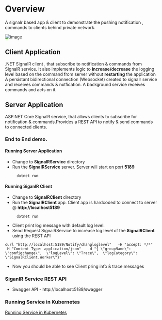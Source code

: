 # Overview
A signalr based app & client to demonstrate the pushing notification , commands to clients behind private network.


![image](https://user-images.githubusercontent.com/8907962/236670654-46cb60f2-fd2b-4259-ad2c-7d8f530f78e0.png)


## Client Application
.NET SignalR client , that subscribe to notification & commands from SignalR service. It also implements logic to **increase/decrease** the logging level based on the command from server without **restarting** the application
A persistant bidirectional connection (Websocket) created to signalr service and receives commands & notfication. A background service receives commands and acts on it.
## Server Application
ASP.NET Core SignalR service, that allows clients to subscribe for notification & commands.Provides a REST API to notify & send commands to connected clients.
### End to End demo.
#### Running Server Application
- Change to **SignalRService** directory
- Run the **SignalRService** server. Server will start on port **5189**
  ```shell
    dotnet run 
  ```
#### Running SiganlR Client
- Change to **SignalRClient** directory
- Run the **SignalRClient** app. Client app is hardcoded to connect to server @ **http://localhost5189**
  ```shell 
    dotnet run 
  ```
- Client print log message with default log level.
- Send Request SignalRService to increase log level of the **SignalRClient** using the REST API
 ```shell
 curl "http://localhost:5189/Notify/changloglevel"   -H "accept: */*"   -H "Content-Type: application/json"   -d "{ \"groupName\": \"configchange\",  \"logLevel\": \"Trace\",  \"logCategory\": \"SignalRClient.Worker\"}"

```
- Now you should be able to see Client pring info & trace messages

### SiganlR Service REST API 
- Swagger API - http://localhost:5189/swagger

### Running Service in Kubernetes
[Running Service in Kubernetes](SignalrService/readme.md)



